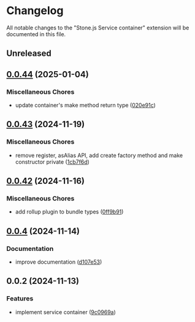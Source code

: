 # Changelog

All notable changes to the "Stone.js Service container" extension will be documented in this file.

## Unreleased


## [0.0.44](https://github.com/stonemjs/service-container/compare/v0.0.43...v0.0.44) (2025-01-04)


### Miscellaneous Chores

* update container's make method return type ([020e91c](https://github.com/stonemjs/service-container/commit/020e91c7b464b5fa785c869702b6bef84b206d51))

## [0.0.43](https://github.com/stonemjs/service-container/compare/v0.0.42...v0.0.43) (2024-11-19)


### Miscellaneous Chores

* remove register, asAlias API, add create factory method and make constructor private ([1cb7f6d](https://github.com/stonemjs/service-container/commit/1cb7f6dac6e15193d4bf42125eca5f5db5f771b5))

## [0.0.42](https://github.com/stonemjs/service-container/compare/v0.0.4...v0.0.42) (2024-11-16)


### Miscellaneous Chores

* add rollup plugin to bundle types ([0ff9b91](https://github.com/stonemjs/service-container/commit/0ff9b9142bca163f80869df46a66780942ea289c))

## [0.0.4](https://github.com/stonemjs/service-container/compare/v0.0.2...v0.0.4) (2024-11-14)


### Documentation

* improve documentation ([d107e53](https://github.com/stonemjs/service-container/commit/d107e53cee1123db0ac4e6e4969717095de089cd))

## 0.0.2 (2024-11-13)


### Features

* implement service container ([9c0969a](https://github.com/stonemjs/service-container/commit/9c0969a4246c13739f0f1d6c59c60d8e05f0518f))
